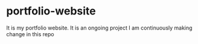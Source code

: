 # portfolio-website
It is my portfolio website. It is an ongoing project I am continuously making change in this repo 
